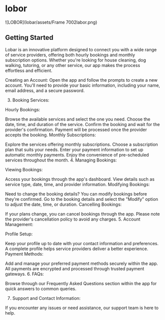 # lobor

 ![LOBOR](lobar/assets/Frame 7002labor.png)


## Getting Started

Lobar is an innovative platform designed to connect you with a wide range of service providers, offering both hourly bookings and monthly subscription options. Whether you're looking for house cleaning, dog walking, tutoring, or any other service, our app makes the process effortless and efficient.

Creating an Account:
Open the app and follow the prompts to create a new account. You'll need to provide your basic information, including your name, email address, and a secure password.

3. Booking Services:

Hourly Bookings:

Browse the available services and select the one you need.
Choose the date, time, and duration of the service.
Confirm the booking and wait for the provider's confirmation.
Payment will be processed once the provider accepts the booking.
Monthly Subscriptions:

Explore the services offering monthly subscriptions.
Choose a subscription plan that suits your needs.
Enter your payment information to set up automatic monthly payments.
Enjoy the convenience of pre-scheduled services throughout the month.
4. Managing Bookings:

Viewing Bookings:

Access your bookings through the app's dashboard.
View details such as service type, date, time, and provider information.
Modifying Bookings:

Need to change the booking details? You can modify bookings before they're confirmed.
Go to the booking details and select the "Modify" option to adjust the date, time, or duration.
Cancelling Bookings:

If your plans change, you can cancel bookings through the app.
Please note the provider's cancellation policy to avoid any charges.
5. Account Management:

Profile Setup:

Keep your profile up to date with your contact information and preferences.
A complete profile helps service providers deliver a better experience.
Payment Methods:

Add and manage your preferred payment methods securely within the app.
All payments are encrypted and processed through trusted payment gateways.
6. FAQs:

Browse through our Frequently Asked Questions section within the app for quick answers to common queries.

7. Support and Contact Information:

If you encounter any issues or need assistance, our support team is here to help.

